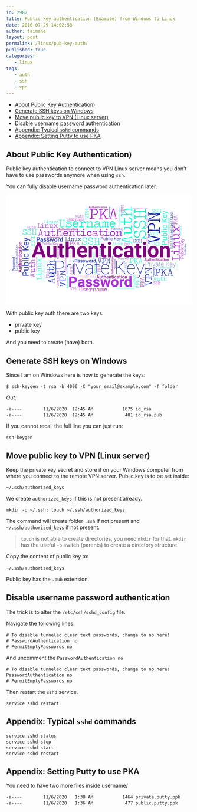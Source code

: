 ```yaml
---
id: 2987
title: Public key authentication (Example) from Windows to Linux
date: 2016-07-29 14:02:58
author: taimane
layout: post
permalink: /linux/pub-key-auth/
published: true
categories:
   - linux
tags:
   - auth
   - ssh
   - vpn
---
```

- [About Public Key Authentication)](#about-public-key-authentication)
- [Generate SSH keys on Windows](#generate-ssh-keys-on-windows)
- [Move public key to VPN (Linux server)](#move-public-key-to-vpn-linux-server)
- [Disable username password authentication](#disable-username-password-authentication)
- [Appendix: Typical `sshd` commands](#appendix-typical-sshd-commands)
- [Appendix: Setting Putty to use PKA](#appendix-setting-putty-to-use-pka)

## About Public Key Authentication)

Public key authentication to connect to VPN Linux server means you don't have to use passwords anymore when using `ssh`. 

You can fully disable username password authentication later.

![Public Key Authentication](/wp-content/uploads/2020/11/pka.jpg)

With public key auth there are two keys:

* private key
* public key

And you need to create (have) both.

## Generate SSH keys on Windows

Since I am on Windows here is how to generate the keys:

```
$ ssh-keygen -t rsa -b 4096 -C "your_email@example.com" -f folder 
```

*Out:*
```
-a----        11/6/2020  12:45 AM           1675 id_rsa
-a----        11/6/2020  12:45 AM            401 id_rsa.pub
```

If you cannot recall the full line you can just run:

```
ssh-keygen
```


## Move public key to VPN (Linux server)

Keep the private key secret and store it on your Windows computer from where you connect to the remote VPN server. Public key is to be set inside:
```
~/.ssh/authorized_keys
```

We create `authorized_keys` if this is not present already.

```
mkdir -p ~/.ssh; touch ~/.ssh/authorized_keys
```
The command will create folder `.ssh` if not present and `~/.ssh/authorized_keys` if not present.

> `touch` is not able to create directories, you need `mkdir` for that. `mkdir` has the useful `-p` switch (parents) to create a directory structure.

Copy the content of public key to:

`~/.ssh/authorized_keys`

Public key has the `.pub` extension.

## Disable username password authentication

The trick is to alter the `/etc/ssh/sshd_config` file.

Navigate the following lines:
```
# To disable tunneled clear text passwords, change to no here!
# PasswordAuthentication no
# PermitEmptyPasswords no
```

And uncomment the `PasswordAuthentication no`

```
# To disable tunneled clear text passwords, change to no here!
PasswordAuthentication no
# PermitEmptyPasswords no
```

Then restart the `sshd` service.
```
service sshd restart
```

## Appendix: Typical `sshd` commands

```
service sshd status
service sshd stop
service sshd start
service sshd restart
```

## Appendix: Setting Putty to use PKA

You need to have two more files inside username/

```
-a----        11/6/2020   1:38 AM           1464 private.putty.ppk
-a----        11/6/2020   1:36 AM            477 public.putty.ppk
```